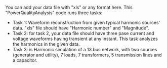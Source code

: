 You can add your data file with "xls" or any format here. This "PowerQualityAnalysis" code runs three tasks: 

- Task 1: Waveform reconstruction from given typical harmonic sources' data. "xls" file should have "Harmonic number" and "Magnitude". 
- Task 2: for task 2, your data file should have three pase current and voltage waveforms having transient at any instant. This task analyzes the harmonics in the given data.
- Task 3: is Harmonic simulation of a 13 bus network, with two sources (generator and utility), 7 loads, 7 transformers, 5 transmission lines and a capacitor.

